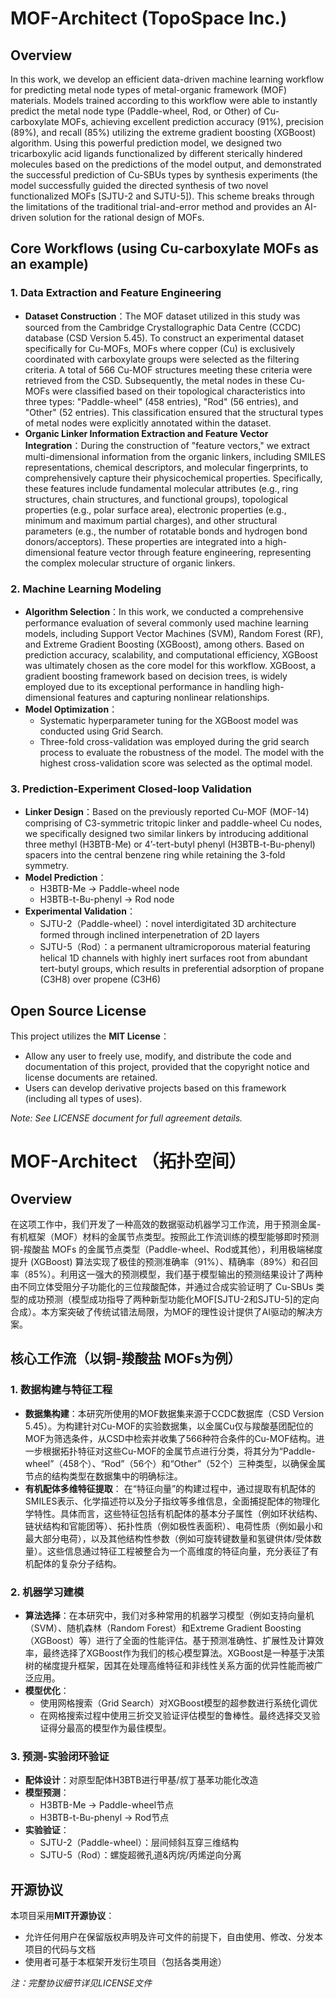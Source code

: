 # MOF-Architect (TopoSpace Inc.)

## Overview

In this work, we develop an efficient data-driven machine learning workflow for predicting metal node types of metal-organic framework (MOF) materials. Models trained according to this workflow were able to instantly predict the metal node type (Paddle-wheel, Rod, or Other) of Cu-carboxylate MOFs, achieving excellent prediction accuracy (91%), precision (89%), and recall (85%) utilizing the extreme gradient boosting (XGBoost) algorithm. Using this powerful prediction model, we designed two tricarboxylic acid ligands functionalized by different sterically hindered molecules based on the predictions of the model output, and demonstrated the successful prediction of Cu-SBUs types by synthesis experiments (the model successfully guided the directed synthesis of two novel functionalized MOFs [SJTU-2 and SJTU-5]). This scheme breaks through the limitations of the traditional trial-and-error method and provides an AI-driven solution for the rational design of MOFs.

## Core Workflows (using Cu-carboxylate MOFs as an example)

### 1. Data Extraction and Feature Engineering
- ​**Dataset Construction**：The MOF dataset utilized in this study was sourced from the Cambridge Crystallographic Data Centre (CCDC) database (CSD Version 5.45). To construct an experimental dataset specifically for Cu-MOFs, MOFs where copper (Cu) is exclusively coordinated with carboxylate groups were selected as the filtering criteria. A total of 566 Cu-MOF structures meeting these criteria were retrieved from the CSD. Subsequently, the metal nodes in these Cu-MOFs were classified based on their topological characteristics into three types: "Paddle-wheel" (458 entries), "Rod" (56 entries), and "Other" (52 entries). This classification ensured that the structural types of metal nodes were explicitly annotated within the dataset.
- ​**Organic Linker Information Extraction and Feature Vector Integration**：During the construction of "feature vectors," we extract multi-dimensional information from the organic linkers, including SMILES representations, chemical descriptors, and molecular fingerprints, to comprehensively capture their physicochemical properties. Specifically, these features include fundamental molecular attributes (e.g., ring structures, chain structures, and functional groups), topological properties (e.g., polar surface area), electronic properties (e.g., minimum and maximum partial charges), and other structural parameters (e.g., the number of rotatable bonds and hydrogen bond donors/acceptors). These properties are integrated into a high-dimensional feature vector through feature engineering, representing the complex molecular structure of organic linkers.

### 2. Machine Learning Modeling
- ​**Algorithm Selection**：In this work, we conducted a comprehensive performance evaluation of several commonly used machine learning models, including Support Vector Machines (SVM), Random Forest (RF), and Extreme Gradient Boosting (XGBoost), among others. Based on prediction accuracy, scalability, and computational efficiency, XGBoost was ultimately chosen as the core model for this workflow. XGBoost, a gradient boosting framework based on decision trees, is widely employed due to its exceptional performance in handling high-dimensional features and capturing nonlinear relationships.
- ​**Model Optimization**：
  - Systematic hyperparameter tuning for the XGBoost model was conducted using Grid Search.
  - Three-fold cross-validation was employed during the grid search process to evaluate the robustness of the model. The model with the highest cross-validation score was selected as the optimal model.

### 3. Prediction-Experiment Closed-loop Validation
- ​**Linker Design**：Based on the previously reported Cu-MOF (MOF-14) comprising of C3-symmetric tritopic linker and paddle-wheel Cu nodes, we specifically designed two similar linkers by introducing additional three methyl (H3BTB-Me) or 4’-tert-butyl phenyl (H3BTB-t-Bu-phenyl) spacers into the central benzene ring while retaining the 3-fold symmetry.
- ​**Model Prediction**：
  - H3BTB-Me → Paddle-wheel node
  - H3BTB-t-Bu-phenyl → Rod node
- ​**Experimental Validation**：
  - SJTU-2（Paddle-wheel）：novel interdigitated 3D architecture formed through inclined interpenetration of 2D layers
  - SJTU-5（Rod）：a permanent ultramicroporous material featuring helical 1D channels with highly inert surfaces root from abundant tert-butyl groups, which results in preferential adsorption of propane (C3H8) over propene (C3H6)

## Open Source License
This project utilizes the **MIT License**：
- Allow any user to freely use, modify, and distribute the code and documentation of this project, provided that the copyright notice and license documents are retained.
- Users can develop derivative projects based on this framework (including all types of uses).

*Note: See LICENSE document for full agreement details.*

# MOF-Architect （拓扑空间）

## Overview

在这项工作中，我们开发了一种高效的数据驱动机器学习工作流，用于预测金属-有机框架（MOF）材料的金属节点类型。按照此工作流训练的模型能够即时预测铜-羧酸盐 MOFs 的金属节点类型（Paddle-wheel、Rod或其他），利用极端梯度提升 (XGBoost) 算法实现了极佳的预测准确率（91%）、精确率（89%）和召回率（85%）。利用这一强大的预测模型，我们基于模型输出的预测结果设计了两种由不同立体受阻分子功能化的三位羧酸配体，并通过合成实验证明了 Cu-SBUs 类型的成功预测（模型成功指导了两种新型功能化MOF[SJTU-2和SJTU-5]的定向合成）。本方案突破了传统试错法局限，为MOF的理性设计提供了AI驱动的解决方案。

## 核心工作流（以铜-羧酸盐 MOFs为例）

### 1. 数据构建与特征工程
- ​**数据集构建**：本研究所使用的MOF数据集来源于CCDC数据库（CSD Version 5.45）。为构建针对Cu-MOF的实验数据集，以金属Cu仅与羧酸基团配位的MOF为筛选条件，从CSD中检索并收集了566种符合条件的Cu-MOF结构。进一步根据拓扑特征对这些Cu-MOF的金属节点进行分类，将其分为“Paddle-wheel”（458个）、“Rod”（56个）和“Other”（52个）三种类型，以确保金属节点的结构类型在数据集中的明确标注。
- ​**有机配体多维特征提取**：
在“特征向量”的构建过程中，通过提取有机配体的SMILES表示、化学描述符以及分子指纹等多维信息，全面捕捉配体的物理化学特性。具体而言，这些特征包括有机配体的基本分子属性（例如环状结构、链状结构和官能团等）、拓扑性质（例如极性表面积）、电荷性质（例如最小和最大部分电荷），以及其他结构性参数（例如可旋转键数量和氢键供体/受体数量）。这些信息通过特征工程被整合为一个高维度的特征向量，充分表征了有机配体的复杂分子结构。

### 2. 机器学习建模
- ​**算法选择**：在本研究中，我们对多种常用的机器学习模型（例如支持向量机（SVM）、随机森林（Random Forest）和Extreme Gradient Boosting（XGBoost）等）进行了全面的性能评估。基于预测准确性、扩展性及计算效率，最终选择了XGBoost作为我们的核心模型算法。XGBoost是一种基于决策树的梯度提升框架，因其在处理高维特征和非线性关系方面的优异性能而被广泛应用。
- ​**模型优化**：
  - 使用网格搜索（Grid Search）对XGBoost模型的超参数进行系统化调优
  - 在网格搜索过程中使用三折交叉验证评估模型的鲁棒性。最终选择交叉验证得分最高的模型作为最佳模型。

### 3. 预测-实验闭环验证
- ​**配体设计**：对原型配体H3BTB进行甲基/叔丁基苯功能化改造
- ​**模型预测**：
  - H3BTB-Me → Paddle-wheel节点
  - H3BTB-t-Bu-phenyl → Rod节点
- ​**实验验证**：
  - SJTU-2（Paddle-wheel）：层间倾斜互穿三维结构
  - SJTU-5（Rod）：螺旋超微孔道&丙烷/丙烯逆向分离

## 开源协议
本项目采用**MIT开源协议**：
- 允许任何用户在保留版权声明及许可文件的前提下，自由使用、修改、分发本项目的代码与文档
- 使用者可基于本框架开发衍生项目（包括各类用途）

*注：完整协议细节详见LICENSE文件*
